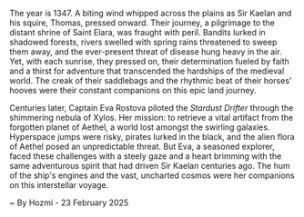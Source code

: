 
The year is 1347.  A biting wind whipped across the plains as Sir Kaelan and his squire, Thomas, pressed onward. Their journey, a pilgrimage to the distant shrine of Saint Elara, was fraught with peril.  Bandits lurked in shadowed forests, rivers swelled with spring rains threatened to sweep them away, and the ever-present threat of disease hung heavy in the air.  Yet, with each sunrise, they pressed on, their determination fueled by faith and a thirst for adventure that transcended the hardships of the medieval world. The creak of their saddlebags and the rhythmic beat of their horses' hooves were their constant companions on this epic land journey.

Centuries later, Captain Eva Rostova piloted the *Stardust Drifter* through the shimmering nebula of Xylos.  Her mission: to retrieve a vital artifact from the forgotten planet of Aethel, a world lost amongst the swirling galaxies.  Hyperspace jumps were risky, pirates lurked in the black, and the alien flora of Aethel posed an unpredictable threat. But Eva, a seasoned explorer,  faced these challenges with a steely gaze and a heart brimming with the same adventurous spirit that had driven Sir Kaelan centuries ago. The hum of the ship's engines and the vast, uncharted cosmos were her companions on this interstellar voyage.

~ By Hozmi - 23 February 2025
